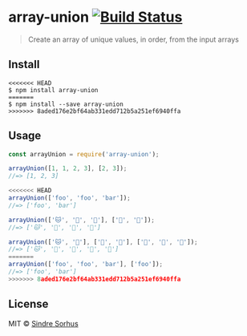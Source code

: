# array-union [![Build Status](https://travis-ci.org/sindresorhus/array-union.svg?branch=master)](https://travis-ci.org/sindresorhus/array-union)

> Create an array of unique values, in order, from the input arrays


## Install

```
<<<<<<< HEAD
$ npm install array-union
=======
$ npm install --save array-union
>>>>>>> 8aded176e2bf64ab331edd712b5a251ef6940ffa
```


## Usage

```js
const arrayUnion = require('array-union');

arrayUnion([1, 1, 2, 3], [2, 3]);
//=> [1, 2, 3]

<<<<<<< HEAD
arrayUnion(['foo', 'foo', 'bar']);
//=> ['foo', 'bar']

arrayUnion(['🐱', '🦄', '🐻'], ['🦄', '🌈']);
//=> ['🐱', '🦄', '🐻', '🌈']

arrayUnion(['🐱', '🦄'], ['🐻', '🦄'], ['🐶', '🌈', '🌈']);
//=> ['🐱', '🦄', '🐻', '🐶', '🌈']
=======
arrayUnion(['foo', 'foo', 'bar'], ['foo']);
//=> ['foo', 'bar']
>>>>>>> 8aded176e2bf64ab331edd712b5a251ef6940ffa
```


## License

MIT © [Sindre Sorhus](https://sindresorhus.com)
